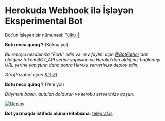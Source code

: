 # **Herokuda Webhook ilə İşləyən Eksperimental Bot**

Bot'un İşləyən bir nümunəsi: [Tülkü 🦊](https://t.me/nicklibot) 



**Botu necə quraq ?** (Köhnə yol)

_Bu repoyu hesabınıza "Fork" edin və .env faylını açın [@BotFather](https://t.me/botfather)'dan aldığınız tokeni BOT_API yerine yapıştırın ve Heroku'dan aldığınız bağlantıyı URL yerine yapıştırın daha sonra Heroku serverivizə deploy edin._

_Ətraflı izahat üçün:[Klik Et]()_


**Botu necə quraq ?** (Yeni yol)

_Düyməni basın, qutuları doldurun və heroku serverinizə qoşun._

[![Deploy](https://www.herokucdn.com/deploy/button.svg)](https://heroku.com/deploy)


**Bot yazmaqda istifadə olunan kitabxana:** [telegraf.js](https://telegraf.js.org)
